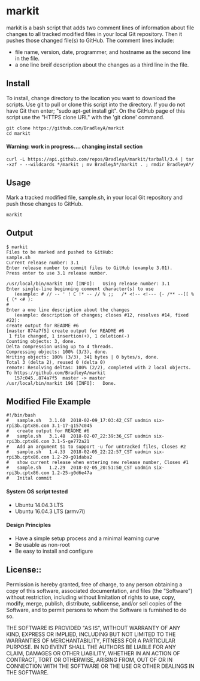 # markit

markit is a bash script that adds two comment lines of information about file changes to all tracked modified files in your local Git repository.  Then it pushes those changed file(s) to GitHub.  The comment lines include:
 * file name, version, date, programmer, and hostname as the second line in the file.
 * a one line breif description about the changes as a third line in the file.

## Install

To install, change directory to the location you want to download the scripts. Use git to pull or clone this script into the directory. If you do not have Git then enter; "sudo apt-get install git". On the GitHub page of this script use the "HTTPS clone URL" with the 'git clone' command.

    git clone https://github.com/BradleyA/markit
    cd markit
#### Warning:  work in progress.... changing install section
    curl -L https://api.github.com/repos/BradleyA/markit/tarball/3.4 | tar -xzf - --wildcards */markit ; mv BradleyA*/markit . ; rmdir BradleyA*/

## Usage

Mark a tracked modified file, sample.sh, in your local Git repository and push those changes to GitHub.

    markit 

## Output
    $ markit
    Files to be marked and pushed to GitHub:
    sample.sh
    Current release number: 3.1 
    Enter release number to commit files to GitHub (example 3.01).
	Press enter to use 3.1 release number.
    
    /usr/local/bin/markit 107 [INFO]:	Using release number: 3.1
    Enter single-line beginning comment character(s) to use
       (example: # // -- ' ! C !* -- // % ;;   /* <!-- <!--- {- /** --[[ %{ (* <# ):
    #	
    Enter a one line description about the changes
       (example: description of changes; closes #12, resolves #14, fixed #22):
    create output for README #6
    [master 874a7f5] create output for README #6
     1 file changed, 1 insertion(+), 1 deletion(-)
    Counting objects: 3, done.
    Delta compression using up to 4 threads.
    Compressing objects: 100% (3/3), done.
    Writing objects: 100% (3/3), 341 bytes | 0 bytes/s, done.
    Total 3 (delta 2), reused 0 (delta 0)
    remote: Resolving deltas: 100% (2/2), completed with 2 local objects.
    To https://github.com/BradleyA/markit
       157c045..874a7f5  master -> master
    /usr/local/bin/markit 196 [INFO]:	Done.

## Modified File Example
    #!/bin/bash
    #	sample.sh	3.1.60	2018-02-09_17:03:42_CST uadmin six-rpi3b.cptx86.com 3.1-17-g157c045 
    #	create output for README #6 
    #	sample.sh	3.1.48	2018-02-07_22:39:36_CST uadmin six-rpi3b.cptx86.com 3.1-5-ge772a21 
    #	Add an argument $1 to support -u for untracked files, Closes #2 
    #	sample.sh	1.4.33	2018-02-05_22:22:57_CST uadmin six-rpi3b.cptx86.com 1.2-29-g01daba2
    #	show current release when entering new release number, Closes #1
    #	sample.sh	1.2.29	2018-02-05_20:51:50_CST uadmin six-rpi3b.cptx86.com 1.2-25-g0d6e47a 
    #	Inital commit

#### System OS script tested
 * Ubuntu 14.04.3 LTS
 * Ubuntu 16.04.3 LTS (armv7l)

#### Design Principles
 * Have a simple setup process and a minimal learning curve
 * Be usable as non-root
 * Be easy to install and configure

## License::

Permission is hereby granted, free of charge, to any person obtaining a copy of this software, associated documentation, and files (the "Software") without restriction, including without limitation of rights to use, copy, modify, merge, publish, distribute, sublicense, and/or sell copies of the Software, and to permit persons to whom the Software is furnished to do so.

THE SOFTWARE IS PROVIDED "AS IS", WITHOUT WARRANTY OF ANY KIND, EXPRESS OR IMPLIED, INCLUDING BUT NOT LIMITED TO THE WARRANTIES OF MERCHANTABILITY, FITNESS FOR A PARTICULAR PURPOSE. IN NO EVENT SHALL THE AUTHORS BE LIABLE FOR ANY CLAIM, DAMAGES OR OTHER LIABILITY, WHETHER IN AN ACTION OF CONTRACT, TORT OR OTHERWISE, ARISING FROM, OUT OF OR IN CONNECTION WITH THE SOFTWARE OR THE USE OR OTHER DEALINGS IN THE SOFTWARE.
